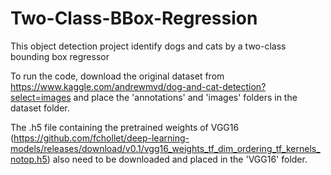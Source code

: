 # Two-Class-BBox-Regression
 This object detection project identify dogs and cats by a two-class bounding box regressor

 To run the code, download the original dataset from https://www.kaggle.com/andrewmvd/dog-and-cat-detection?select=images and place the 'annotations' and 'images' folders in the dataset folder. 
 
 The .h5 file containing the pretrained weights of VGG16 (https://github.com/fchollet/deep-learning-models/releases/download/v0.1/vgg16_weights_tf_dim_ordering_tf_kernels_notop.h5) also need to be downloaded and placed in the 'VGG16' folder.
